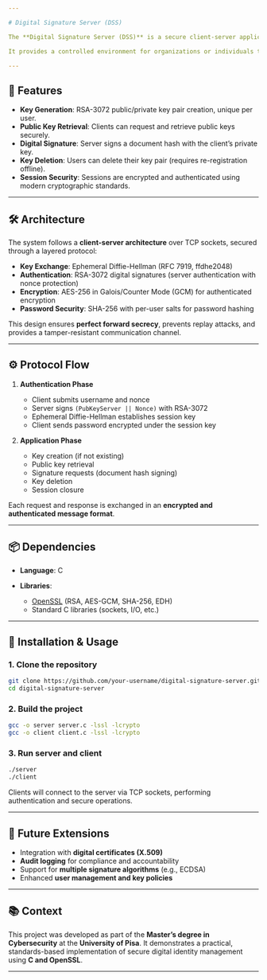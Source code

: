 ```yaml
---

# Digital Signature Server (DSS)

The **Digital Signature Server (DSS)** is a secure client-server application written in **C**, leveraging the **OpenSSL library** to implement cryptographic protocols for key management and digital signing.

It provides a controlled environment for organizations or individuals to securely generate, store, and use digital keys, while ensuring **confidentiality, integrity, and authenticity** of all communications.

---
```


## 🔑 Features

* **Key Generation**:
  RSA-3072 public/private key pair creation, unique per user.
* **Public Key Retrieval**:
  Clients can request and retrieve public keys securely.
* **Digital Signature**:
  Server signs a document hash with the client’s private key.
* **Key Deletion**:
  Users can delete their key pair (requires re-registration offline).
* **Session Security**:
  Sessions are encrypted and authenticated using modern cryptographic standards.

---

## 🛠️ Architecture

The system follows a **client-server architecture** over TCP sockets, secured through a layered protocol:

* **Key Exchange**: Ephemeral Diffie-Hellman (RFC 7919, ffdhe2048)
* **Authentication**: RSA-3072 digital signatures (server authentication with nonce protection)
* **Encryption**: AES-256 in Galois/Counter Mode (GCM) for authenticated encryption
* **Password Security**: SHA-256 with per-user salts for password hashing

This design ensures **perfect forward secrecy**, prevents replay attacks, and provides a tamper-resistant communication channel.

---

## ⚙️ Protocol Flow

1. **Authentication Phase**

   * Client submits username and nonce
   * Server signs `(PubKeyServer || Nonce)` with RSA-3072
   * Ephemeral Diffie-Hellman establishes session key
   * Client sends password encrypted under the session key

2. **Application Phase**

   * Key creation (if not existing)
   * Public key retrieval
   * Signature requests (document hash signing)
   * Key deletion
   * Session closure

Each request and response is exchanged in an **encrypted and authenticated message format**.

---

## 📦 Dependencies

* **Language**: C
* **Libraries**:

  * [OpenSSL](https://www.openssl.org/) (RSA, AES-GCM, SHA-256, EDH)
  * Standard C libraries (sockets, I/O, etc.)

---

## 🚀 Installation & Usage

### 1. Clone the repository

```bash
git clone https://github.com/your-username/digital-signature-server.git
cd digital-signature-server
```

### 2. Build the project

```bash
gcc -o server server.c -lssl -lcrypto
gcc -o client client.c -lssl -lcrypto
```

### 3. Run server and client

```bash
./server
./client
```

Clients will connect to the server via TCP sockets, performing authentication and secure operations.

---

## 🔮 Future Extensions

* Integration with **digital certificates (X.509)**
* **Audit logging** for compliance and accountability
* Support for **multiple signature algorithms** (e.g., ECDSA)
* Enhanced **user management and key policies**

---

## 📚 Context

This project was developed as part of the **Master’s degree in Cybersecurity** at the **University of Pisa**.
It demonstrates a practical, standards-based implementation of secure digital identity management using **C and OpenSSL**.

---
